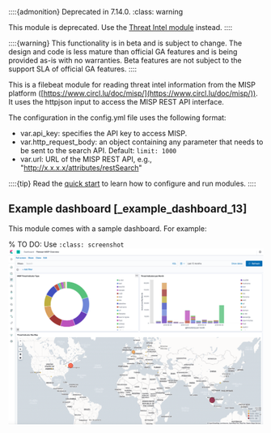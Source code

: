 ::::{admonition} Deprecated in 7.14.0.
:class: warning

This module is deprecated. Use the [Threat Intel module](/reference/filebeat/filebeat-module-threatintel.md) instead.
::::


::::{warning}
This functionality is in beta and is subject to change. The design and code is less mature than official GA features and is being provided as-is with no warranties. Beta features are not subject to the support SLA of official GA features.
::::


This is a filebeat module for reading threat intel information from the MISP platform ([https://www.circl.lu/doc/misp/](https://www.circl.lu/doc/misp/)). It uses the httpjson input to access the MISP REST API interface.

The configuration in the config.yml file uses the following format:

* var.api_key: specifies the API key to access MISP.
* var.http_request_body: an object containing any parameter that needs to be sent to the search API. Default: `limit: 1000`
* var.url: URL of the MISP REST API, e.g., "http://x.x.x.x/attributes/restSearch"

::::{tip}
Read the [quick start](/reference/filebeat/filebeat-installation-configuration.md) to learn how to configure and run modules.
::::



## Example dashboard [_example_dashboard_13]

This module comes with a sample dashboard. For example:

% TO DO: Use `:class: screenshot`
![kibana misp](images/kibana-misp.png)
